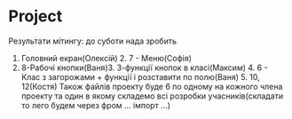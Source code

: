 # Project
Результати мітингу:
до суботи нада зробить
1. Головний екран(Олексій)                                                                                                                     2. 7 - Меню(Софія)
3. 8-Рабочі кнопки(Ваня)3. 3-функції кнопок в класі(Максим)                                                                                                        4. 6 - Клас з загорожами + функції і розставити по полю(Ваня)                                                  5. 10, 12(Костя)
Також файлів проекту буде 6 по одному на кожного члена проекту та один в якому складемо всі розробки учасників(складати то лего будем через фром ... імпорт ...)